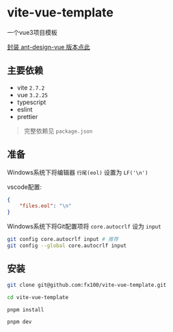 # vite-vue-template

一个vue3项目模板

[封装 ant-design-vue 版本点此](https://github.com/fx100/vite-vue-antdv-template)

## 主要依赖

- vite `2.7.2`
- vue `3.2.25`
- typescript
- eslint
- prettier

> 完整依赖见 `package.json`

## 准备

Windows系统下将编辑器 `行尾(eol)` 设置为 `LF('\n')`

vscode配置:
```json
{
    "files.eol": "\n"
}
```

Windows系统下将Git配置项将 `core.autocrlf` 设为 `input`

```bash
git config core.autocrlf input # 推荐
git config --global core.autocrlf input
```

## 安装

```bash
git clone git@github.com:fx100/vite-vue-template.git

cd vite-vue-template

pnpm install

pnpm dev
```

